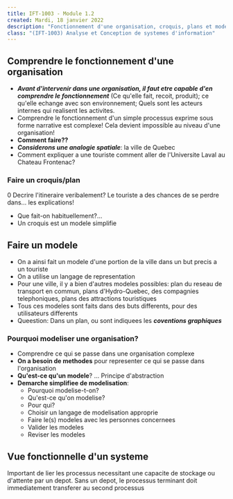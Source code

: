 ```yaml
---
title: IFT-1003 - Module 1.2
created: Mardi, 18 janvier 2022
description: "Fonctionnement d'une organisation, croquis, plans et modeles"
class: "(IFT-1003) Analyse et Conception de systemes d'information"
---
```


## Comprendre le fonctionnement d'une organisation

-   **_Avant d'intervenir dans une organisation, il faut etre capable d'en comprendre le fonctionnement_** (Ce qu'elle fait, recoit, produit); ce qu'elle echange avec son environnement; Quels sont les acteurs internes qui realisent les activites.
-   Comprendre le fonctionnement d'un simple processus exprime sous forme narrative est complexe! Cela devient impossible au niveau d'une organisation!
-   **Comment faire??**
-   **_Considerons une analogie spatiale_**: la ville de Quebec
-   Comment expliquer a une touriste comment aller de l'Universite Laval au Chateau Frontenac?

### Faire un croquis/plan

0 Decrire l'itineraire veribalement? Le touriste a des chances de se perdre dans... les explications!

-   Que fait-on habituellement?...
-   Un croquis est un modele simplifie

## Faire un modele

-   On a ainsi fait un modele d'une portion de la ville dans un but precis a un touriste
-   On a utilise un langage de representation
-   Pour une ville, il y a bien d'autres modeles possibles: plan du reseau de transport en commun, plans d'Hydro-Quebec, des compagnies telephoniques, plans des attractions touristiques
-   Tous ces modeles sont faits dans des buts differents, pour des utilisateurs differents
-   Queestion: Dans un plan, ou sont indiquees les **_coventions graphiques_**

### Pourquoi modeliser une organisation?

-   Comprendre ce qui se passe dans une organisation complexe
-   **On a besoin de methodes** pour representer ce qui se passe dans l'organisation
-   **Qu'est-ce qu'un modele**? ... Principe d'abstraction
-   **Demarche simplifiee de modelisation**:
    -   Pourquoi modelise-t-on?
    -   Qu'est-ce qu'on modelise?
    -   Pour qui?
    -   Choisir un langage de modelisation approprie
    -   Faire le(s) modeles avec les personnes concernees
    -   Valider les modeles
    -   Reviser les modeles

## Vue fonctionnelle d'un systeme

Important de lier les processus necessitant une capacite de stockage ou d'attente par un depot. Sans un depot, le processus terminant doit immediatement transferer au second processus
